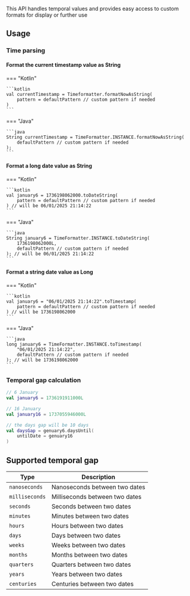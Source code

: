 This API handles temporal values and provides easy access to custom formats for display or further use

## Usage

### Time parsing

#### Format the current timestamp value as String

=== "Kotlin"

    ```kotlin
    val currentTimestamp = Timeformatter.formatNowAsString(
        pattern = defaultPattern // custom pattern if needed
    )
    ```

=== "Java"

    ```java
    String currentTimestamp = TimeFormatter.INSTANCE.formatNowAsString(
        defaultPattern // custom pattern if needed
    );
    ```

#### Format a long date value as String

=== "Kotlin"

    ```kotlin
    val january6 = 1736198062000.toDateString(
        pattern = defaultPattern // custom pattern if needed
    ) // will be 06/01/2025 21:14:22
    ```

=== "Java"

    ```java
    String january6 = TimeFormatter.INSTANCE.toDateString(
        1736198062000L, 
        defaultPattern // custom pattern if needed
    ); // will be 06/01/2025 21:14:22
    ```

#### Format a string date value as Long

=== "Kotlin"

    ```kotlin
    val january6 = "06/01/2025 21:14:22".toTimestamp(
        pattern = defaultPattern // custom pattern if needed
    ) // will be 1736198062000
    ```

=== "Java"

    ```java
    long january6 = TimeFormatter.INSTANCE.toTimestamp(
        "06/01/2025 21:14:22",
        defaultPattern // custom pattern if needed
    ); // will be 1736198062000
    ```

### Temporal gap calculation

```kotlin
// 6 January 
val january6 = 1736191911000L

// 16 January 
val january16 = 1737055946000L

// the days gap will be 10 days
val daysGap = genuary6.daysUntil(
    untilDate = genuary16
)
```

## Supported temporal gap

| **Type**       | **Description**                |
|----------------|--------------------------------|
| `nanoseconds`  | Nanoseconds between two dates  |
| `milliseconds` | Milliseconds between two dates |
| `seconds`      | Seconds between two dates      |
| `minutes`      | Minutes between two dates      |
| `hours`        | Hours between two dates        |
| `days`         | Days between two dates         |
| `weeks`        | Weeks between two dates        |
| `months`       | Months between two dates       |
| `quarters`     | Quarters between two dates     |
| `years`        | Years between two dates        |
| `centuries`    | Centuries between two dates    |